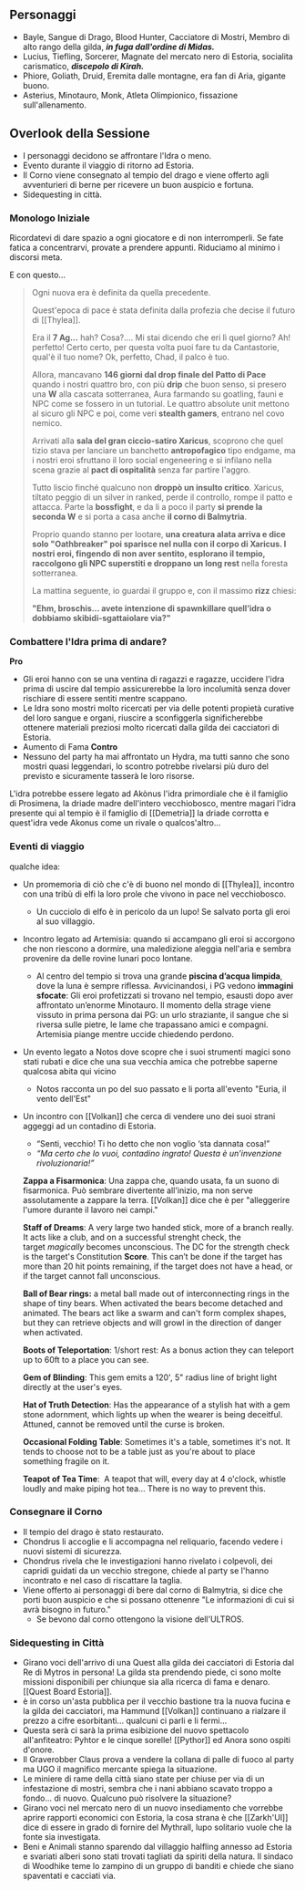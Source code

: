 ## Personaggi  
- Bayle, Sangue di Drago, Blood Hunter, Cacciatore di Mostri, Membro di alto rango della gilda, ***in fuga dall'ordine di Midas.***
- Lucius, Tiefling, Sorcerer, Magnate del mercato nero di Estoria, socialita carismatico, ***discepolo di Kirah.***
- Phiore, Goliath, Druid, Eremita dalle montagne, era fan di Aria, gigante buono.
- Asterius, Minotauro, Monk, Atleta Olimpionico, fissazione sull'allenamento.

## Overlook della Sessione
- I personaggi decidono se affrontare l'Idra o meno.
- Evento durante il viaggio di ritorno ad Estoria.
- Il Corno viene consegnato al tempio del drago e viene offerto agli avventurieri di berne per ricevere un buon auspicio e fortuna.
- Sidequesting in città.
  
### Monologo Iniziale
Ricordatevi di dare spazio a ogni giocatore e di non interromperli.
Se fate fatica a concentrarvi, provate a prendere appunti.
Riduciamo al minimo i discorsi meta.

E con questo...
> Ogni nuova era è definita da quella precedente.
> 
> Quest'epoca di pace è stata definita dalla profezia che decise il futuro di [[Thylea]].
> 
> Era il **7 Ag...** hah? Cosa?....
> Mi stai dicendo che eri lì quel giorno? Ah! perfetto!
> Certo certo, per questa volta puoi fare tu da Cantastorie, qual'è il tuo nome?
> Ok, perfetto, Chad, il palco è tuo.
> 
> Allora, mancavano **146 giorni dal drop finale del Patto di Pace** quando i nostri quattro bro, con più **drip** che buon senso, si presero una **W** alla cascata sotterranea, Aura farmando su goatling, fauni e NPC come se fossero in un tutorial. Le quattro absolute unit mettono al sicuro gli NPC e poi, come veri **stealth gamers**, entrano nel covo nemico.
> 
> Arrivati alla **sala del gran ciccio-satiro Xaricus**, scoprono che quel tizio stava per lanciare un banchetto **antropofagico** tipo endgame, ma i nostri eroi sfruttano il loro social engeneering e si infilano nella scena grazie al **pact di ospitalità** senza far partire l'aggro.
> 
> Tutto liscio finché qualcuno non **droppò un insulto critico**. Xaricus, tiltato peggio di un silver in ranked, perde il controllo, rompe il patto e attacca. Parte la **bossfight**, e da li a poco il party **si prende la seconda W** e si porta a casa anche **il corno di Balmytria**.
> 
> Proprio quando stanno per lootare, **una creatura alata arriva e dice solo "Oathbreaker" poi  sparisce nel nulla con il corpo di Xaricus. I nostri eroi, fingendo di non aver sentito, esplorano il tempio, raccolgono gli NPC superstiti e droppano un long rest** nella foresta sotterranea.
> 
> La mattina seguente, io guardai il gruppo e, con il massimo **rizz** chiesi:
> 
> **"Ehm, broschis… avete intenzione di spawnkillare quell’idra o dobbiamo skibidi-sgattaiolare via?"**

### Combattere l'Idra prima di andare?
**Pro**
- Gli eroi hanno con se una ventina di ragazzi e ragazze, uccidere l'idra prima di uscire dal tempio assicurerebbe la loro incolumità senza dover rischiare di essere sentiti mentre scappano.
- Le Idra sono mostri molto ricercati per via delle potenti propietà curative del loro sangue e  organi, riuscire a sconfiggerla significherebbe ottenere materiali preziosi molto ricercati dalla gilda dei cacciatori di Estoria.
- Aumento di Fama
**Contro**
- Nessuno del party ha mai affrontato un Hydra, ma tutti sanno che sono mostri quasi leggendari, lo scontro potrebbe rivelarsi più duro del previsto e sicuramente tasserà le loro risorse.

L'idra potrebbe essere legato ad Akònus l'idra primordiale che è il famiglio di Prosimena, la driade madre dell'intero vecchiobosco, mentre magari l'idra presente qui al tempio è il famiglio di [[Demetria]] la driade corrotta e quest'idra vede Akonus come un rivale o qualcos'altro... 

### Eventi di viaggio
qualche idea:
- Un promemoria di ciò che c'è di buono nel mondo di [[Thylea]], incontro con una tribù di elfi  la loro prole che vivono in pace nel vecchiobosco.
	- Un cucciolo di elfo è in pericolo da un lupo! Se salvato porta gli eroi al suo villaggio.
- Incontro legato ad Artemisia: quando si accampano gli eroi si accorgono che non riescono a dormire, una maledizione aleggia nell'aria e sembra provenire da delle rovine lunari poco lontane.
	- Al centro del tempio si trova una grande **piscina d’acqua limpida**, dove la luna è sempre riflessa. Avvicinandosi, i PG vedono **immagini sfocate**: Gli eroi profetizzati si trovano nel tempio, esausti dopo aver affrontato un’enorme Minotauro. Il momento della strage viene vissuto in prima persona dai PG: un urlo straziante, il sangue che si riversa sulle pietre, le lame che trapassano amici e compagni. Artemisia piange mentre uccide chiedendo perdono.
- Un evento legato a Notos dove scopre che i suoi strumenti magici sono stati rubati e dice che una sua vecchia amica che potrebbe saperne qualcosa abita qui vicino
	- Notos racconta un po del suo passato e li porta all'evento "Euria, il vento dell'Est"
- Un incontro con [[Volkan]] che cerca di vendere uno dei suoi strani aggeggi ad un contadino di Estoria.
	- “Senti, vecchio! Ti ho detto che non voglio ‘sta dannata cosa!”
	- _“Ma certo che lo vuoi, contadino ingrato! Questa è un’invenzione rivoluzionaria!”_
	
	**Zappa a Fisarmonica**: 
	Una zappa che, quando usata, fa un suono di fisarmonica. Può sembrare divertente all'inizio, ma non serve assolutamente a zappare la terra. [[Volkan]] dice che è per "alleggerire l'umore durante il lavoro nei campi."
	
	**Staff of Dreams**:
	A very large two handed stick, more of a branch really. It acts like a club, and on a successful strenght check, the target _magically_ becomes unconscious. The DC for the strength check is the target's Constitution **Score**.
	This can’t be done if the target has more than 20 hit points remaining, if the target does not have a head, or if the target cannot fall unconscious.
	
	**Ball of Bear rings:**
	a metal ball made out of interconnecting rings in the shape of tiny bears. When activated the bears become detached and animated. The bears act like a swarm and can't form complex shapes, but they can retrieve objects and will growl in the direction of danger when activated.
	
	**Boots of Teleportation**:
	1/short rest: As a bonus action they can teleport up to 60ft to a place you can see.
	
	**Gem of Blinding**: 
	This gem emits a 120', 5" radius line of bright light directly at the user's eyes.
	
	**Hat of Truth Detection**: 
	Has the appearance of a stylish hat with a gem stone adornment, which lights up when the wearer is being deceitful. Attuned, cannot be removed until the curse is broken.
	
	**Occasional Folding Table**: 
	Sometimes it's a table, sometimes it's not. It tends to choose not to be a table just as you're about to place something fragile on it.
	
	**Teapot of Tea Time**: 
	A teapot that will, every day at 4 o'clock, whistle loudly and make piping hot tea… There is no way to prevent this. 

### Consegnare il Corno
- Il tempio del drago è stato restaurato.
- Chondrus li accoglie e li accompagna nel reliquario, facendo vedere i nuovi sistemi di sicurezza.
- Chondrus rivela che le investigazioni hanno rivelato i colpevoli, dei capridi guidati da un vecchio stregone, chiede al party se l'hanno incontrato e nel caso di riscattare la taglia.
- Viene offerto ai personaggi di bere dal corno di Balmytria, si dice che porti buon auspicio e che si possano ottenenre "Le informazioni di cui si avrà bisogno in futuro."
	- Se bevono dal corno ottengono la visione dell'ULTROS.

### Sidequesting in Città
- Girano voci dell'arrivo di una Quest alla gilda dei cacciatori di Estoria dal Re di Mytros in persona! La gilda sta prendendo piede, ci sono molte missioni disponibili per chiunque sia alla ricerca di fama e denaro. [[Quest Board Estoria]].
- è in corso un'asta pubblica per il vecchio bastione tra la nuova fucina e la gilda dei cacciatori, ma Hammund  [[Volkan]] continuano a rialzare il prezzo a cifre esorbitanti... qualcuni ci parli e li fermi...
- Questa serà ci sarà la prima esibizione del nuovo spettacolo all'anfiteatro: Pyhtor e le cinque sorelle! [[Pythor]] ed Anora sono ospiti d'onore.
- Il Graverobber Claus prova a vendere la collana di palle di fuoco al party ma UGO il magnifico mercante spiega la situazione.
- Le miniere di rame della città siano state per chiuse per via di un infestazione di mostri, sembra che i nani abbiano scavato troppo a fondo... di nuovo. Qualcuno può risolvere la situazione?
- Girano voci nel mercato nero di un nuovo insediamento che vorrebbe aprire rapporti economici con Estoria, la cosa strana è che [[Zarkh'Ul]] dice di essere in grado di fornire del Mythrall, lupo solitario vuole che la fonte sia investigata.
- Beni e Animali stanno sparendo dal villaggio halfling annesso ad Estoria e svariati alberi sono stati trovati tagliati da spiriti della natura. Il sindaco di Woodhike teme lo zampino di un gruppo di banditi e chiede che siano spaventati e cacciati via.
